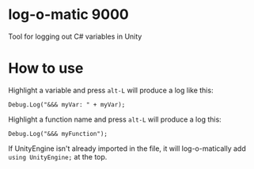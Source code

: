 # log-o-matic 9000

Tool for logging out C# variables in Unity

# How to use

Highlight a variable and press `alt-L` will produce a log like this:

`Debug.Log("&&& myVar: " + myVar);`

Highlight a function name and press `alt-L` will produce a log this:

`Debug.Log("&&& myFunction");`

If UnityEngine isn't already imported in the file, it will log-o-matically add `using UnityEngine;` at the top.
